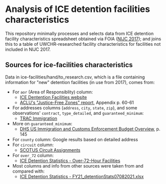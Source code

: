 # Analysis of ICE detention facilities characteristics

This repository minimally processes and selects data from ICE detention facility characteristics spreadsheet obtained via FOIA ([NIJC 2017](https://immigrantjustice.org/ice-detention-facilities-november-2017)); and joins this to a table of UWCHR-researched facility characteristics for facilities not included in NIJC 2017.

## Sources for ice-facilities characteristics

Data in ice-facilities/hand/to_research.csv, which is a file containing information for "new" detention facilities (in use from 2017), comes from:

- For `aor` (Area of Responsiblity) column: 
  - [ICE Dentention Facilities website](https://www.ice.gov/detention-facilities)
  - [ACLU's "Justice-Free Zones" report](https://www.aclu.org/report/justice-free-zones-us-immigration-detention-under-trump-administration), Appendix p. 60-61
- For addresses columns (`address`, `city`, `state`, `zip`), and some observations' `contract`, `type_detailed`, and `guaranteed_minimum`:
  - [TRAC Immigration](https://trac.syr.edu/immigration/detentionstats/facilities.html)
- More on `guaranteed_minimum`:
  - [DHS US Immigration and Customs Enforcement Budget Overview](https://www.dhs.gov/sites/default/files/publications/19_0318_MGMT_CBJ-Immigration-Customs-Enforcement_0.pdf), p. 145
- For `county` column: Google results based on detailed address
- For `circuit` column: 
  - [SCOTUS Circuit Assignments](https://www.supremecourt.gov/about/circuitassignments.aspx)
- For `over_72` column: 
  - [ICE Detention Statistics - Over-72-Hour Facilities](https://www.ice.gov/doclib/detention/Over72HourFacilities.xlsx)
- Most columns and info from other sources were taken from and compared with:
  - [ICE Detention Statistics - FY21_detentionStats07082021.xlsx](https://github.com/UWCHR/ice-facilities/import/input/FY21_detentionStats07082021.xlsx)

